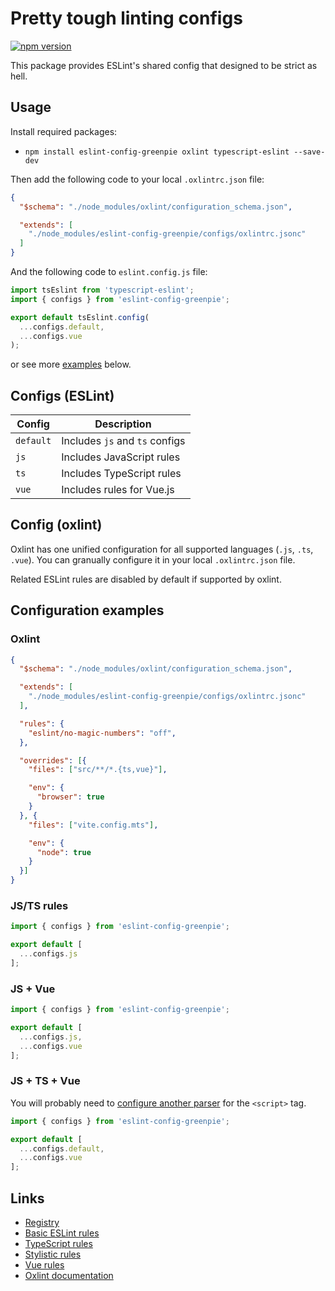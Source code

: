 # Pretty tough linting configs

[![npm version](https://badge.fury.io/js/eslint-config-greenpie.svg)](http://badge.fury.io/js/eslint-config-greenpie)

This package provides ESLint's shared config that designed to be strict as hell.

## Usage

Install required packages:

- `npm install eslint-config-greenpie oxlint typescript-eslint --save-dev`

Then add the following code to your local `.oxlintrc.json` file:

```json
{
  "$schema": "./node_modules/oxlint/configuration_schema.json",

  "extends": [
    "./node_modules/eslint-config-greenpie/configs/oxlintrc.jsonc"
  ]
}
```

And the following code to `eslint.config.js` file:

```js
import tsEslint from 'typescript-eslint';
import { configs } from 'eslint-config-greenpie';

export default tsEslint.config(
  ...configs.default,
  ...configs.vue
);
```

or see more [examples](#examples) below.

## Configs (ESLint)

| Config    | Description                    |
|-----------|--------------------------------|
| `default` | Includes `js` and `ts` configs |
| `js`      | Includes JavaScript rules      |
| `ts`      | Includes TypeScript rules      |
| `vue`     | Includes rules for Vue.js      |

## Config (oxlint)

Oxlint has one unified configuration for all supported languages (`.js`, `.ts`, `.vue`). You can granually configure it in your local `.oxlintrc.json` file.

Related ESLint rules are disabled by default if supported by oxlint.

## Configuration examples

### Oxlint

```json
{
  "$schema": "./node_modules/oxlint/configuration_schema.json",

  "extends": [
    "./node_modules/eslint-config-greenpie/configs/oxlintrc.jsonc"
  ],

  "rules": {
    "eslint/no-magic-numbers": "off",
  },

  "overrides": [{
    "files": ["src/**/*.{ts,vue}"],

    "env": {
      "browser": true
    }
  }, {
    "files": ["vite.config.mts"],

    "env": {
      "node": true
    }
  }]
}
```

### JS/TS rules

```js
import { configs } from 'eslint-config-greenpie';

export default [
  ...configs.js
];
```

### JS + Vue

```js
import { configs } from 'eslint-config-greenpie';

export default [
  ...configs.js,
  ...configs.vue
];
```

### JS + TS + Vue

You will probably need to [configure another parser](https://github.com/vuejs/vue-eslint-parser#parseroptionsparser) for the `<script>` tag.

```js
import { configs } from 'eslint-config-greenpie';

export default [
  ...configs.default,
  ...configs.vue
];
```

## Links

* [Registry](https://www.npmjs.com/package/eslint-config-greenpie)
* [Basic ESLint rules](https://eslint.org/docs/rules/)
* [TypeScript rules](https://typescript-eslint.io/rules/)
* [Stylistic rules](https://eslint.style/rules)
* [Vue rules](https://eslint.vuejs.org/rules/)
* [Oxlint documentation](https://oxc.rs/docs/guide/usage/linter.html)
